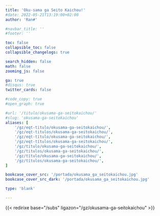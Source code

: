 ```yaml
---
title: 'Oku-sama ga Seito Kaichou!'
#date: 2022-05-21T13:19:00+02:00
author: 'Ran#'

#navbar_title: ''
#footer: ''

toc: false
collapsible_toc: false
collapsible_changelogs: true

search_hidden: false
math: false
zooming_js: false

ga: true
#disqus: true
twitter_cards: false

#code_copy: true
#open_graph: true

#url: '/titulo/okusama-ga-seitokaichou/'
#slug: 'okusama-ga-seitokaichou'
aliases: [
    '/gz/eqt-titulo/okusama-ga-seitokaichou/',
    '/gz/eqt-titulos/okusama-ga-seitokaichou/',
    '/gz/eqt-título/okusama-ga-seitokaichou/',
    '/gz/eqt-títulos/okusama-ga-seitokaichou/',
    '/gz/titulo/okusama-ga-seitokaichou/',
    '/gz/titulos/okusama-ga-seitokaichou/',
    '/gz/título/okusama-ga-seitokaichou/',
    '/gz/títulos/okusama-ga-seitokaichou/',
]

bookcase_cover_src: '/portada/okusama_ga_seitokaichou.jpg'
bookcase_cover_src_dark: '/portada/okusama_ga_seitokaichou.jpg'

type: 'blank'

---
```


{{< redirixe base="/subs" ligazon="/gz/okusama-ga-seitokaichou" >}}
